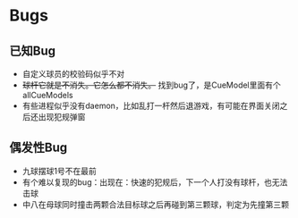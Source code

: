# Bugs

## 已知Bug
* 自定义球员的校验码似乎不对
* ~~球杆它就是不消失。它怎么都不消失。~~ 找到bug了，是CueModel里面有个allCueModels
* 有些进程似乎没有daemon，比如乱打一杆然后退游戏，有可能在界面关闭之后还出现犯规弹窗

## 偶发性Bug
* 九球摆球1号不在最前
* 有个难以复现的bug：出现在：快速的犯规后，下一个人打没有球杆，也无法击球
* 中八在母球同时撞击两颗合法目标球之后再碰到第三颗球，判定为先撞第三颗
